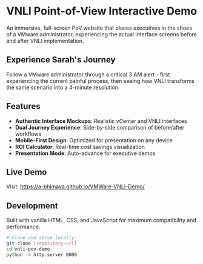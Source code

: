 # VNLI Point-of-View Interactive Demo

An immersive, full-screen PoV website that places executives in the shoes of a VMware administrator, experiencing the actual interface screens before and after VNLI implementation.

## Experience Sarah's Journey

Follow a VMware administrator through a critical 3 AM alert - first experiencing the current painful process, then seeing how VNLI transforms the same scenario into a 4-minute resolution.

## Features

- **Authentic Interface Mockups**: Realistic vCenter and VNLI interfaces
- **Dual Journey Experience**: Side-by-side comparison of before/after workflows
- **Mobile-First Design**: Optimized for presentation on any device
- **ROI Calculator**: Real-time cost savings visualization
- **Presentation Mode**: Auto-advance for executive demos

## Live Demo

Visit: https://a-bhimava.github.io/VMWare-VNLI-Demo/

## Development

Built with vanilla HTML, CSS, and JavaScript for maximum compatibility and performance.

```bash
# Clone and serve locally
git clone [repository-url]
cd vnli-pov-demo
python -m http.server 8000
```

